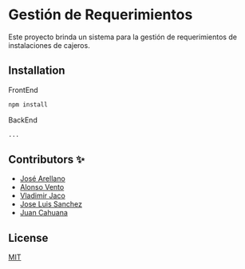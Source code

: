 # Gestión de Requerimientos

Este proyecto brinda un sistema para la gestión de requerimientos de instalaciones de cajeros.

## Installation

FrontEnd

```bash
npm install
```

BackEnd

```bash
...
```

## Contributors ✨

* [José Arellano](https://github.com/jagarell)
* [Alonso Vento](https://github.com/AlonsoNeo)
* [Vladimir Jaco](https://github.com/vladymon)
* [Jose Luis Sanchez](https://github.com/jozze21net)
* [Juan Cahuana](https://github.com/jcahuana)

## License
[MIT](https://choosealicense.com/licenses/mit/)